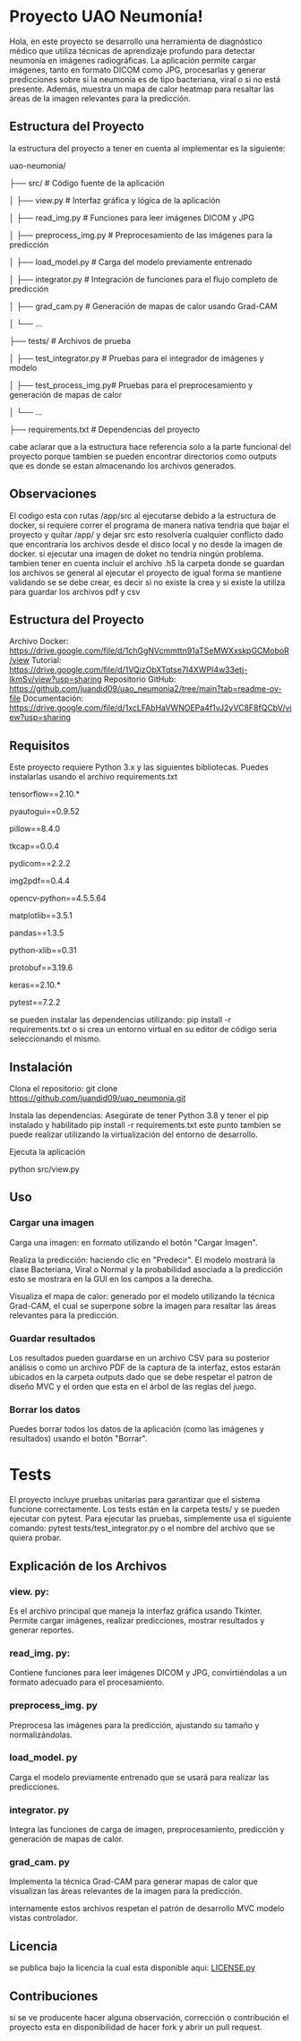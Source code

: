 # Proyecto UAO Neumonía!

Hola, en este proyecto se desarrollo una herramienta de diagnóstico médico que utiliza técnicas de aprendizaje profundo para detectar neumonía en imágenes radiográficas. La aplicación permite cargar imágenes, tanto en formato DICOM como JPG, procesarlas y generar predicciones sobre si la neumonía es de tipo bacteriana, viral o si no está presente. Además, muestra un mapa de calor heatmap para resaltar las áreas de la imagen relevantes para la predicción.


## Estructura del Proyecto

la estructura del proyecto a tener en cuenta al implementar es la siguiente: 

uao-neumonia/

├── src/          # Código fuente de la aplicación

│   ├── view.py            # Interfaz gráfica y lógica de la aplicación

│   ├── read_img.py        # Funciones para leer imágenes DICOM y JPG

│   ├── preprocess_img.py  # Preprocesamiento de las imágenes para la predicción

│   ├── load_model.py      # Carga del modelo previamente entrenado

│   ├── integrator.py      # Integración de funciones para el flujo completo de predicción

│   ├── grad_cam.py        # Generación de mapas de calor usando Grad-CAM

│   └── ... 

├── tests/                 # Archivos de prueba

│   ├── test_integrator.py # Pruebas para el integrador de imágenes y modelo

│   ├── test_process_img.py# Pruebas para el preprocesamiento y generación de mapas de calor

│   └── ...

├── requirements.txt       # Dependencias del proyecto


cabe aclarar que a la estructura hace referencia solo a la parte funcional del proyecto porque tambien se pueden encontrar directorios como outputs que es donde se estan almacenando los archivos generados. 


## Observaciones 

El codigo esta con rutas /app/src al ejecutarse debido a la estructura de docker, si requiere correr el programa de manera nativa tendria que bajar el proyecto y quitar /app/ y dejar src esto resolvería cualquier conflicto dado que encontraría los archivos desde el disco local y no desde la imagen de docker. si ejecutar una imagen de doket no tendría ningún problema. 
tambien tener en cuenta incluir el archivo .h5
la carpeta donde se guardan los archivos se general al ejecutar el proyecto de igual forma se mantiene validando se se debe crear, es decir si no existe la crea y si existe la utiliza para guardar los archivos pdf y csv

## Estructura del Proyecto
Archivo Docker: https://drive.google.com/file/d/1chGgNVcmmttn91aTSeMWXxskpGCMoboR/view
Tutorial: https://drive.google.com/file/d/1VQizObXTqtse7I4XWPI4w33etj-lkmSv/view?usp=sharing
Repositorio GitHub: https://github.com/juandid09/uao_neumonia2/tree/main?tab=readme-ov-file
Documentación: https://drive.google.com/file/d/1xcLFAbHaVWNOEPa4f1vJ2yVC8F8fQCbV/view?usp=sharing

## Requisitos

Este proyecto requiere Python 3.x y las siguientes bibliotecas. Puedes instalarlas usando el archivo requirements.txt

tensorflow==2.10.*

 pyautogui==0.9.52 
 
 pillow==8.4.0 
 
 tkcap==0.0.4 
 
 pydicom==2.2.2 
 
 img2pdf==0.4.4
 
  opencv-python==4.5.5.64 
  
  matplotlib==3.5.1 
  
  pandas==1.3.5 
  
  python-xlib==0.31 
  
  protobuf==3.19.6 
  
  keras==2.10.* 
  
  pytest==7.2.2
  
  se pueden instalar las dependencias utilizando: pip install -r requirements.txt o si crea un entorno virtual en su editor de código seria seleccionando el mismo. 

## Instalación

Clona el repositorio: 
git clone https://github.com/juandid09/uao_neumonia.git

Instala las dependencias:
Asegúrate de tener Python 3.8 y tener el pip instalado y habilitado 
pip install -r requirements.txt
este punto tambien se puede realizar utilizando la virtualización del entorno de desarrollo. 

Ejecuta la aplicación

python src/view.py

## Uso

### Cargar una imagen

Carga una imagen: en formato utilizando el botón "Cargar Imagen".
    
Realiza la predicción: haciendo clic en "Predecir". El modelo mostrará la clase Bacteriana, Viral o Normal y la probabilidad asociada a la predicción esto se mostrara en la GUI en los campos a la derecha.
    
Visualiza el mapa de calor: generado por el modelo utilizando la técnica Grad-CAM, el cual se superpone sobre la imagen para resaltar las áreas relevantes para la predicción.

### Guardar resultados
Los resultados pueden guardarse en un archivo CSV para su posterior análisis o como un archivo PDF de la captura de la interfaz, estos estarán ubicados en la carpeta outputs dado que se debe respetar el patron de diseño MVC y el orden  que esta en el árbol de las reglas del juego. 

### Borrar los datos
Puedes borrar todos los datos de la aplicación (como las imágenes y resultados) usando el botón "Borrar".

# Tests
El proyecto incluye pruebas unitarias para garantizar que el sistema funcione correctamente. Los tests están en la carpeta tests/ y se pueden ejecutar con pytest. 
Para ejecutar las pruebas, simplemente usa el siguiente comando: pytest tests/test_integrator.py o el nombre del archivo que se quiera probar. 


## Explicación de los Archivos

### view. py: 
Es el archivo principal que maneja la interfaz gráfica usando Tkinter. Permite cargar imágenes, realizar predicciones, mostrar resultados y generar reportes.
### read_img. py: 
Contiene funciones para leer imágenes DICOM y JPG, convirtiéndolas a un formato adecuado para el procesamiento.
### preprocess_img. py
Preprocesa las imágenes para la predicción, ajustando su tamaño y normalizándolas.
### load_model. py
Carga el modelo previamente entrenado que se usará para realizar las predicciones.
### integrator. py
Integra las funciones de carga de imagen, preprocesamiento, predicción y generación de mapas de calor.
### grad_cam. py
Implementa la técnica Grad-CAM para generar mapas de calor que visualizan las áreas relevantes de la imagen para la predicción.

internamente estos archivos respetan el patrón de desarrollo MVC modelo vistas controlador. 

## Licencia
se publica bajo la licencia la cual esta disponible aqui: [LICENSE.py](https://github.com/juandid09/uao_neumonia2/blob/main/LICENSE)

## Contribuciones
si se ve producente hacer alguna observación, corrección  o contribución el proyecto esta en disponibilidad  de hacer fork y abrir un pull request. 
